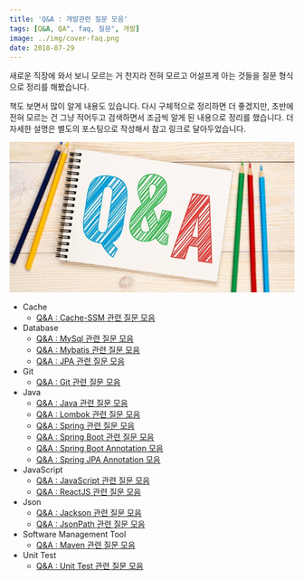 ```yaml
---
title: 'Q&A : 개발관련 질문 모음'
tags: [Q&A, QA", faq, 질문", 개발]
image: ../img/cover-faq.png
date: 2018-07-29
---
```


새로운 직장에 와서 보니 모르는 거 천지라 전혀 모르고 어설프게 아는 것들을 질문 형식으로 정리를 해봤습니다.

책도 보면서 많이 알게 내용도 있습니다. 다시 구체적으로 정리하면 더 좋겠지만, 초반에 전혀 모르는 건 그냥 적어두고 검색하면서 조금씩 알게 된 내용으로 정리를 했습니다. 더 자세한 설명은 별도의 포스팅으로 작성해서 참고 링크로 달아두었습니다.

![](images/QA-개발관련-질문-모음/q&a3.jpeg)

* Cache
	* [Q&A : Cache-SSM 관련 질문 모음](https://blog.advenoh.pe.kr/java/QA-Cache-SSM-%EA%B4%80%EB%A0%A8-%EC%A7%88%EB%AC%B8-%EB%AA%A8%EC%9D%8C/)
* Database
	* [Q&A : MySql 관련 질문 모음](https://blog.advenoh.pe.kr/database/QA-MySql-%EA%B4%80%EB%A0%A8-%EC%A7%88%EB%AC%B8-%EB%AA%A8%EC%9D%8C/)
	* [Q&A : Mybatis 관련 질문 모음](https://blog.advenoh.pe.kr/database/QA-Mybatis-%EA%B4%80%EB%A0%A8-%EC%A7%88%EB%AC%B8-%EB%AA%A8%EC%9D%8C/)
	* [Q&A : JPA 관련 질문 모음](https://blog.advenoh.pe.kr/database/QA-JPA-%EA%B4%80%EB%A0%A8-%EC%A7%88%EB%AC%B8-%EB%AA%A8%EC%9D%8C/)
* Git
	* [Q&A : Git 관련 질문 모음](https://blog.advenoh.pe.kr/git/QA-Git-%EA%B4%80%EB%A0%A8-%EC%A7%88%EB%AC%B8-%EB%AA%A8%EC%9D%8C/)
* Java
	* [Q&A : Java 관련 질문 모음](https://blog.advenoh.pe.kr/java/QA-Java-%EA%B4%80%EB%A0%A8-%EC%A7%88%EB%AC%B8-%EB%AA%A8%EC%9D%8C/)
	* [Q&A : Lombok 관련 질문 모음](https://blog.advenoh.pe.kr/java/qa-lombok-%EA%B4%80%EB%A0%A8-%EC%A7%88%EB%AC%B8-%EB%AA%A8%EC%9D%8C/)
	* [Q&A : Spring 관련 질문 모음]()
	* [Q&A : Spring Boot 관련 질문 모음]()
	* [Q&A : Spring Boot Annotation 모음](https://blog.advenoh.pe.kr/spring/QA-Spring-Boot-Annotation-%EB%AA%A8%EC%9D%8C/)
	* [Q&A : Spring JPA Annotation 모음](https://blog.advenoh.pe.kr/spring/QA-Spring-JPA-Annotation-%EB%AA%A8%EC%9D%8C/)
* JavaScript
	* [Q&A : JavaScript 관련 질문 모음](https://blog.advenoh.pe.kr/javascript/QA-JavaScript-%EA%B4%80%EB%A0%A8-%EC%A7%88%EB%AC%B8-%EB%AA%A8%EC%9D%8C/)
	* [Q&A : ReactJS 관련 질문 모음]()
* Json
	* [Q&A : Jackson 관련 질문 모음](https://blog.advenoh.pe.kr/java/QA-Jackson-%EA%B4%80%EB%A0%A8-%EC%A7%88%EB%AC%B8-%EB%AA%A8%EC%9D%8C/)
	* [Q&A : JsonPath 관련 질문 모음](https://blog.advenoh.pe.kr/java/QA-JsonPath-%EA%B4%80%EB%A0%A8-%EC%A7%88%EB%AC%B8-%EB%AA%A8%EC%9D%8C/)
* Software Management Tool
	* [Q&A : Maven 관련 질문 모음](https://blog.advenoh.pe.kr/java/QA-Maven-%EA%B4%80%EB%A0%A8-%EC%A7%88%EB%AC%B8-%EB%AA%A8%EC%9D%8C/)
* Unit Test
	* [Q&A : Unit Test 관련 질문 모음]()
